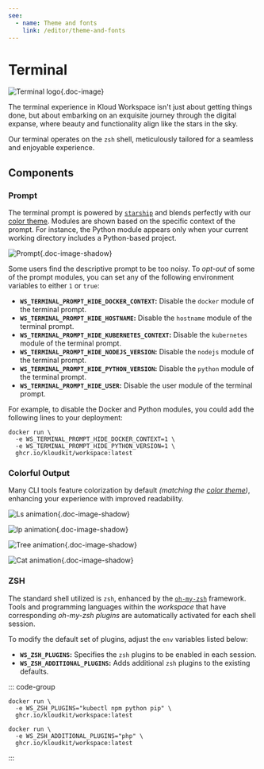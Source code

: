 ```yaml
---
see:
  - name: Theme and fonts
    link: /editor/theme-and-fonts
---
```


# Terminal

![Terminal logo](/icons/terminal.svg){.doc-image}

The terminal experience in Kloud Workspace isn't just about getting things done, but
about embarking on an exquisite journey through the digital expanse, where beauty and
functionality align like the stars in the sky.

Our terminal operates on the `zsh` shell, meticulously tailored for a seamless and
enjoyable experience.

## Components

### Prompt

The terminal prompt is powered by [`starship`][starship] and blends perfectly with our
[color theme](/editor/theme-and-fonts).
Modules are shown based on the specific context of the prompt.
For instance, the Python module appears only when your current working directory includes
a Python-based project.

![Prompt](/editor/terminal/prompt.gif){.doc-image-shadow}

Some users find the descriptive prompt to be too noisy.
To *opt-out* of some of the prompt modules, you can set any of the following environment variables
to either `1` or `true`:

- **`WS_TERMINAL_PROMPT_HIDE_DOCKER_CONTEXT`:** Disable the `docker` module of the terminal prompt.
- **`WS_TERMINAL_PROMPT_HIDE_HOSTNAME`:** Disable the `hostname` module of the terminal prompt.
- **`WS_TERMINAL_PROMPT_HIDE_KUBERNETES_CONTEXT`:** Disable the `kubernetes` module of the terminal prompt.
- **`WS_TERMINAL_PROMPT_HIDE_NODEJS_VERSION`:** Disable the `nodejs` module of the terminal prompt.
- **`WS_TERMINAL_PROMPT_HIDE_PYTHON_VERSION`:** Disable the `python` module of the terminal prompt.
- **`WS_TERMINAL_PROMPT_HIDE_USER`:** Disable the user module of the terminal prompt.

For example, to disable the Docker and Python modules, you could add the following lines
to your deployment:

```sh{2,3}
docker run \
  -e WS_TERMINAL_PROMPT_HIDE_DOCKER_CONTEXT=1 \
  -e WS_TERMINAL_PROMPT_HIDE_PYTHON_VERSION=1 \
  ghcr.io/kloudkit/workspace:latest
```

### Colorful Output

Many CLI tools feature colorization by default
*(matching the [color theme](/editor/theme-and-fonts))*, enhancing your experience with
improved readability.

![Ls animation](/editor/terminal/ls.gif){.doc-image-shadow}

![Ip animation](/editor/terminal/ip-a.gif){.doc-image-shadow}

![Tree animation](/editor/terminal/tree.gif){.doc-image-shadow}

![Cat animation](/editor/terminal/cat.gif){.doc-image-shadow}

### ZSH

The standard shell utilized is `zsh`, enhanced by the [`oh-my-zsh`][oh-my-zsh] framework.
Tools and programming languages within the *workspace* that have corresponding
*oh-my-zsh plugins* are automatically activated for each shell session.

To modify the default set of plugins, adjust the `env` variables listed below:

- **`WS_ZSH_PLUGINS`:** Specifies the `zsh` plugins to be enabled in each session.
- **`WS_ZSH_ADDITIONAL_PLUGINS`:** Adds additional `zsh` plugins to the existing defaults.

::: code-group

```sh{2} [Override]
docker run \
  -e WS_ZSH_PLUGINS="kubectl npm python pip" \
  ghcr.io/kloudkit/workspace:latest
```

```sh{2} [Append]
docker run \
  -e WS_ZSH_ADDITIONAL_PLUGINS="php" \
  ghcr.io/kloudkit/workspace:latest
```

:::

[oh-my-zsh]: https://ohmyz.sh
[starship]: https://starship.rs
